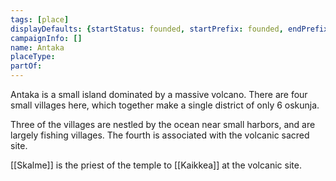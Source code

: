 ```yaml
---
tags: [place]
displayDefaults: {startStatus: founded, startPrefix: founded, endPrefix: destroyed, endStatus: destroyed}
campaignInfo: []
name: Antaka
placeType:
partOf:
---
```


Antaka is a small island dominated by a massive volcano. There are four small villages here, which together make a single district of only 6 oskunja. 

Three of the villages are nestled by the ocean near small harbors, and are largely fishing villages. The fourth is associated with the volcanic sacred site.

[[Skalme]] is the priest of the temple to [[Kaikkea]] at the volcanic site.
